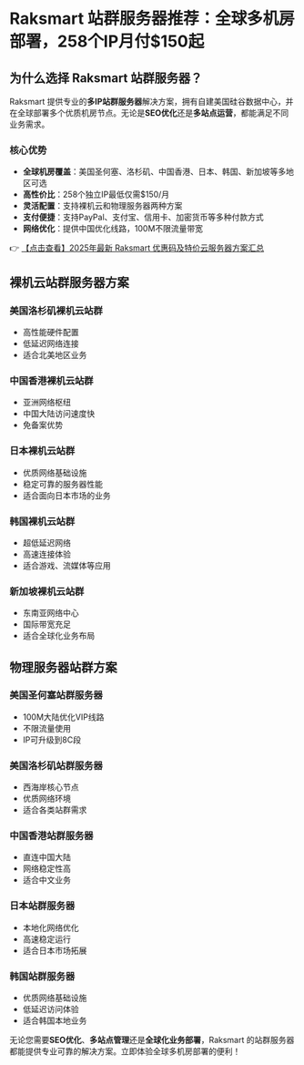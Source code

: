 # Raksmart 站群服务器推荐：全球多机房部署，258个IP月付$150起

## 为什么选择 Raksmart 站群服务器？

Raksmart 提供专业的**多IP站群服务器**解决方案，拥有自建美国硅谷数据中心，并在全球部署多个优质机房节点。无论是**SEO优化**还是**多站点运营**，都能满足不同业务需求。

### 核心优势
- **全球机房覆盖**：美国圣何塞、洛杉矶、中国香港、日本、韩国、新加坡等多地区可选
- **高性价比**：258个独立IP最低仅需$150/月
- **灵活配置**：支持裸机云和物理服务器两种方案
- **支付便捷**：支持PayPal、支付宝、信用卡、加密货币等多种付款方式
- **网络优化**：提供中国优化线路，100M不限流量带宽

👉 [【点击查看】2025年最新 Raksmart 优惠码及特价云服务器方案汇总](https://bit.ly/raksmart)

## 裸机云站群服务器方案

### 美国洛杉矶裸机云站群
- 高性能硬件配置
- 低延迟网络连接
- 适合北美地区业务

### 中国香港裸机云站群
- 亚洲网络枢纽
- 中国大陆访问速度快
- 免备案优势

### 日本裸机云站群
- 优质网络基础设施
- 稳定可靠的服务器性能
- 适合面向日本市场的业务

### 韩国裸机云站群
- 超低延迟网络
- 高速连接体验
- 适合游戏、流媒体等应用

### 新加坡裸机云站群
- 东南亚网络中心
- 国际带宽充足
- 适合全球化业务布局

## 物理服务器站群方案

### 美国圣何塞站群服务器
- 100M大陆优化VIP线路
- 不限流量使用
- IP可升级到8C段

### 美国洛杉矶站群服务器
- 西海岸核心节点
- 优质网络环境
- 适合各类站群需求

### 中国香港站群服务器
- 直连中国大陆
- 网络稳定性高
- 适合中文业务

### 日本站群服务器
- 本地化网络优化
- 高速稳定运行
- 适合日本市场拓展

### 韩国站群服务器
- 优质网络基础设施
- 低延迟访问体验
- 适合韩国本地业务

无论您需要**SEO优化**、**多站点管理**还是**全球化业务部署**，Raksmart 的站群服务器都能提供专业可靠的解决方案。立即体验全球多机房部署的便利！